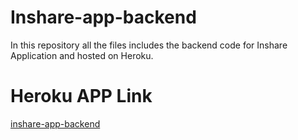 # Inshare-app-backend
In this repository all the files includes the backend code for Inshare Application and hosted on Heroku.

# Heroku APP Link
<a href="https://inshare-app-backend.herokuapp.com/">inshare-app-backend</a>
